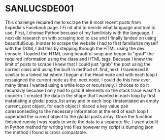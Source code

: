 # SANLUCSDE001

This challenge required me to scrape the 8 most recent posts from Expedia's Facebook page. I Fi rst ahd to decide what language and tool to use. FIrst, I choose Python becuase of my familiriaty with the language. I next did research on with scraping tool to use and I finally landed on using beautifulSoup. Inorder to scrape the website I had to first familiarize myself with the DOM, I did this by stepping through the HTML using the dev console. I loaded the HTML using beautiful soup and began to "grad" the required information using the class and HTML tags. Becuase I knew the limit of posts to scrape I knew that I could just "grab" the post using the correct class and using the built in method of .find_next. I traveresed it similiar to a linked list where I began at the Head node and with each loop I ressaigned the current node as the .next node, I could do this how ever many times I wanted using a while loop or recursively. I choose to do it recursivly becuase I only had to grab 8 elements so the stack trace wasn't a concern. I created the data in the shape that I wanted in each loop by first instatiating a glodal posts_list array and in each loop I instantiated an empty current_post object, for each object I placed a key value pair coresponseding to the necessary information at the end of each loop I appended the currect object to the glodal posts array. Once the function finished runnig I was ready to write the data to a separate file. I used a built in Python method for writing into files however my script is dumping json the method I found is cross compatable.